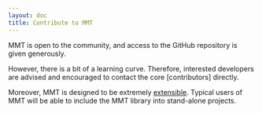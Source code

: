 ```yaml
---
layout: doc
title: Contribute to MMT
---
```


MMT is open to the community, and access to the GitHub repository is given generously.

However, there is a bit of a learning curve.
Therefore, interested developers are advised and encouraged to contact the core [contributors] directly.

Moreover, MMT is designed to be extremely [extensible](extend).
Typical users of MMT will be able to include the MMT library into stand-alone projects.
